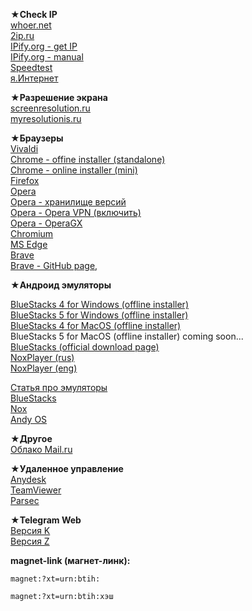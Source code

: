 ★**Check IP**   
[whoer.net](https://whoer.net/)   
[2ip.ru](https://2ip.ru/)   
[IPify.org - get IP](https://api.ipify.org)   
[IPify.org - manual](https://www.ipify.org/)   
[Speedtest](https://www.speedtest.net/)   
[я.Интернет](https://yandex.ru/internet)   

★**Разрешение экрана**   
[screenresolution.ru](https://screenresolution.ru/)   
[myresolutionis.ru](http://myresolutionis.ru/)   

★**Браузеры**   
[Vivaldi](https://vivaldi.com/ru/)   
[Chrome - offine installer (standalone)](https://www.google.com/intl/ru/chrome/?standalone=1)   
[Chrome - online installer (mini)](https://support.google.com/chrome/answer/95346?hl=ru&co=GENIE.Platform%3DDesktop#zippy=%2Cwindows)   
[Firefox](https://www.mozilla.org/ru/firefox/all/#product-desktop-release)   
[Opera](https://www.opera.com/ru/download#:~:text=%D0%BE%D1%82%D0%BB%D0%BE%D0%B6%D0%B8%D1%82%D1%8C)   
[Opera - хранилище версий](https://get.opera.com/ftp/pub/opera/desktop/#:~:text=10%3A29%20%20%20%20%20%20%20%20%20%20%20%20%20%20%20%20%20%20%20%2D%0A90.0.4480.80/-,01%2DSep%2D2022,-12%3A13%20%20%20%20%20%20%20%20%20%20%20%20%20%20%20%20%20%20%20%2D)   
[Opera - Opera VPN (включить)](https://addons.opera.com/ru/extensions/details/opera-vpn/)   
[Opera - OperaGX](https://www.opera.com/ru/gx#:~:text=%D0%BE%D1%82%D0%BB%D0%BE%D0%B6%D0%B8%D1%82%D1%8C)   
[Chromium](https://download-chromium.appspot.com/)   
[MS Edge](https://www.microsoft.com/ru-ru/edge)   
[Brave](https://brave.com/)   
[Brave - GitHub page](https://github.com/brave/brave-browser/releases/),   

★**Андроид эмуляторы**   

[BlueStacks 4 for Windows (offline installer)](https://support.bluestacks.com/hc/ru/articles/360014008792-%D0%A1%D0%BA%D0%B0%D1%87%D0%B8%D0%B2%D0%B0%D0%B5%D0%BC-%D1%83%D1%81%D1%82%D0%B0%D0%BD%D0%BE%D0%B2%D1%89%D0%B8%D0%BA-BlueStacks-%D1%81%D0%BE%D0%B2%D0%BC%D0%B5%D1%81%D1%82%D0%B8%D0%BC%D1%8B%D0%B9-%D1%81-%D0%B2%D0%B0%D1%88%D0%B8%D0%BC-%D0%9F%D0%9A)   
[BlueStacks 5 for Windows (offline installer)](https://support.bluestacks.com/hc/ru/articles/4402611273485-%D0%9E%D1%84%D0%BB%D0%B0%D0%B9%D0%BD-%D1%83%D1%81%D1%82%D0%B0%D0%BD%D0%BE%D0%B2%D1%89%D0%B8%D0%BA-BlueStacks-5)   
[BlueStacks 4 for MacOS (offline installer)](https://www.bluestacks.com/download.html#:~:text=%D0%A1%D0%BA%D0%BE%D1%80%D0%BE-,BlueStacks%204,-%D0%94%D0%BB%D1%8F%20Windows)   
BlueStacks 5 for MacOS (offline installer) coming soon...   
[BlueStacks (official download page)](https://www.bluestacks.com/download.html)   
[NoxPlayer (rus)](https://ru.bignox.com/)   
[NoxPlayer (eng)](https://www.bignox.com/)   

[Статья про эмуляторы](https://compconfig.ru/mobile/emulyator-android-dlya-pk.html)   
[BlueStacks](https://support.bluestacks.com/hc/en-us/articles/360028172691-BlueStacks-offline-installer)   
[Nox](https://www.bignox.com/)   
[Andy OS](https://www.andyroid.net/)   

★**Другое**   
[Облако Mail.ru](https://cloud.mail.ru/)

★**Удаленное управление**   
[Anydesk](https://anydesk.com/ru)   
[TeamViewer](https://www.teamviewer.com/ru/)   
[Parsec](https://parsec.app/)   

★**Telegram Web**   
[Версия K](https://webk.telegram.org/)       
[Версия Z](https://webz.telegram.org/)       

**magnet-link (магнет-линк):**   
```
magnet:?xt=urn:btih:
```
```
magnet:?xt=urn:btih:хэш  
```
